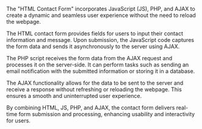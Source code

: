 The "HTML Contact Form" incorporates JavaScript (JS), PHP, and AJAX to create a dynamic and seamless user experience without the need to reload the webpage.

The HTML contact form provides fields for users to input their contact information and message. Upon submission, the JavaScript code captures the form data and sends it asynchronously to the server using AJAX.

The PHP script receives the form data from the AJAX request and processes it on the server-side. It can perform tasks such as sending an email notification with the submitted information or storing it in a database.

The AJAX functionality allows for the data to be sent to the server and receive a response without refreshing or reloading the webpage. This ensures a smooth and uninterrupted user experience.

By combining HTML, JS, PHP, and AJAX, the contact form delivers real-time form submission and processing, enhancing usability and interactivity for users.
